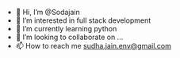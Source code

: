 - 👋 Hi, I’m @Sodajain
- 👀 I’m interested in full stack development
- 🌱 I’m currently learning python
- 💞️ I’m looking to collaborate on ...
- 📫 How to reach me sudha.jain.env@gmail.com

<!---
Sodajain/Sodajain is a ✨ special ✨ repository because its `README.md` (this file) appears on your GitHub profile.
You can click the Preview link to take a look at your changes.
--->
